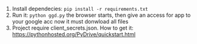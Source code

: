 1. Install dependecies:
	`pip install -r requirements.txt`
2. Run it:
	`python ggd.py`
	the browser starts, then give an access for app to your google acc
	now it must donwload all files
3. Project require client_secrets.json. How to get it:  https://pythonhosted.org/PyDrive/quickstart.html